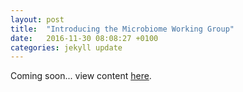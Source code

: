 ```yaml
---
layout: post
title:  "Introducing the Microbiome Working Group"
date:   2016-11-30 08:08:27 +0100
categories: jekyll update
---
```

Coming soon... view content [here][here].

[here]: https://fionajanewhelan.wixsite.com/home/single-post/2016/11/30/introducing-the-microbiome-working-group
